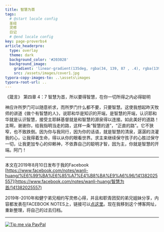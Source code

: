 ```yaml
---
title: 智慧为首
tags: 
  # @start locale config
  圣经
  灵修
  日记
  # @end locale config
key: page-proverbs4
article_headerpro:
  type: overlay
  theme: dark
  background_color: '#203028'
  background_image:
    gradient: 'linear-gradient(135deg, rgba(34, 139, 87 , .4), rgba(139, 34, 139, .4))'
    src: /assets/images/cover1.jpg
typora-copy-images-to: ..\assets\images
typora-root-url: ..
---
```


《箴言》 第四章   4：7 智慧为首，所以要得智慧，在你一切所得之内必得聪明

<!--more-->

神应许所罗门可以随意祈求，而所罗门什么都不要，只要智慧。这使我想起昨天牧师的讲道《做个有智慧的人》，说耶和华是知识的开端，是智慧的开端，认识耶和华就是认识智慧，接受主耶稣基督就是和智慧的源泉得以连接。如此美好的道路！主啊，谢谢你，给我指明当走的路，这样一条“智慧的道”，“正直的路”。它不狭窄，也不致跌倒。因为你与我同行，因为你的话语，就是智慧的清泉，潺潺的浇灌我的心，让我得着生命，得以从你的眼看世界。求主来继续保守孩子的心胜过保守一切，让我更加专心的仰赖神，不依靠自己的聪明才智，因为主，你就是智慧的开端。阿门！

---

本文在2019年8月10日发布于我的Facebook [https://www.facebook.com/notes/wanli-huang/%E6%99%BA%E6%85%A7%E4%B8%BA%E9%A6%96/141382025557](https://www.facebook.com/notes/wanli-huang/智慧为首/141382025557)

2019年-2010年和健宁弟兄相约写灵修心得，并且和职青团契的弟兄姐妹分享，内容都发表在FACEBOOK NOTES上，链接可以[点这里](https://www.facebook.com/wanli.huang/notes)。现在我移到这个博客网址，重新整理，将自己的过去归档。

---

[![Tip me via PayPal](https://www.paypalobjects.com/zh_XC/i/btn/btn_donate_SM.gif)](https://www.paypal.com/cgi-bin/webscr?cmd=_s-xclick&hosted_button_id=TDFWVKVKGKKZ6)

